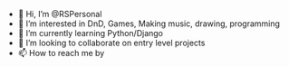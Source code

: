 - 👋 Hi, I’m @RSPersonal
- 👀 I’m interested in DnD, Games, Making music, drawing, programming
- 🌱 I’m currently learning Python/Django 
- 💞️ I’m looking to collaborate on entry level projects
- 📫 How to reach me by

<!---
RSPersonal/RSPersonal is a ✨ special ✨ repository because its `README.md` (this file) appears on your GitHub profile.
You can click the Preview link to take a look at your changes.
--->
